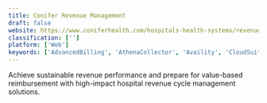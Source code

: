 ```yaml
---
title: Conifer Revenue Management
draft: false 
website: https://www.coniferhealth.com/hospitals-health-systems/revenue-management/revenue-cycle-operations-management
classification: ['']
platform: ['Web']
keywords: ['AdvancedBilling', 'AthenaCollector', 'Availity', 'CloudSuite Healthcare', 'Evident', 'Experian Healthcare', 'HSP Payer Suite', 'Kareo', 'LexisNexis MemberPoint', 'drchrono', 'eClinicalWorks RCM']
---
```

Achieve sustainable revenue performance and prepare for value-based reimbursement with high-impact hospital revenue cycle management solutions.